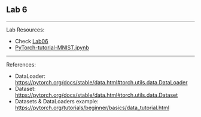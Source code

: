 ## Lab 6

***
Lab Resources: 
* Check [Lab06](../Lab06)
* [PyTorch-tutorial-MNIST.ipynb](./PyTorch-tutorial-MNIST.ipynb)

*** 
References:
- DataLoader: https://pytorch.org/docs/stable/data.html#torch.utils.data.DataLoader
- Dataset: https://pytorch.org/docs/stable/data.html#torch.utils.data.Dataset
- Datasets & DataLoaders example: https://pytorch.org/tutorials/beginner/basics/data_tutorial.html
